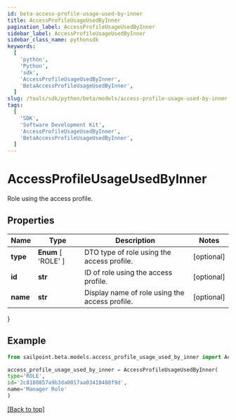 ```yaml
---
id: beta-access-profile-usage-used-by-inner
title: AccessProfileUsageUsedByInner
pagination_label: AccessProfileUsageUsedByInner
sidebar_label: AccessProfileUsageUsedByInner
sidebar_class_name: pythonsdk
keywords:
  [
    'python',
    'Python',
    'sdk',
    'AccessProfileUsageUsedByInner',
    'BetaAccessProfileUsageUsedByInner',
  ]
slug: /tools/sdk/python/beta/models/access-profile-usage-used-by-inner
tags:
  [
    'SDK',
    'Software Development Kit',
    'AccessProfileUsageUsedByInner',
    'BetaAccessProfileUsageUsedByInner',
  ]
---
```


# AccessProfileUsageUsedByInner

Role using the access profile.

## Properties

| Name | Type | Description | Notes |
| --- | --- | --- | --- |
| **type** | **Enum** [ 'ROLE' ] | DTO type of role using the access profile. | [optional] |
| **id** | **str** | ID of role using the access profile. | [optional] |
| **name** | **str** | Display name of role using the access profile. | [optional] |

}

## Example

```python
from sailpoint.beta.models.access_profile_usage_used_by_inner import AccessProfileUsageUsedByInner

access_profile_usage_used_by_inner = AccessProfileUsageUsedByInner(
type='ROLE',
id='2c8180857a9b3da0017aa03418480f9d',
name='Manager Role'
)

```

[[Back to top]](#)
